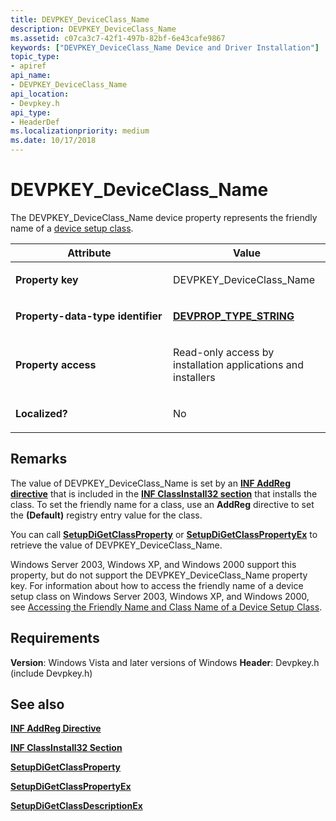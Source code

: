 ```yaml
---
title: DEVPKEY_DeviceClass_Name
description: DEVPKEY_DeviceClass_Name
ms.assetid: c07ca3c7-42f1-497b-82bf-6e43cafe9867
keywords: ["DEVPKEY_DeviceClass_Name Device and Driver Installation"]
topic_type:
- apiref
api_name:
- DEVPKEY_DeviceClass_Name
api_location:
- Devpkey.h
api_type:
- HeaderDef
ms.localizationpriority: medium
ms.date: 10/17/2018
---
```


# DEVPKEY_DeviceClass_Name


The DEVPKEY_DeviceClass_Name device property represents the friendly name of a [device setup class](./overview-of-device-setup-classes.md).

<table>
<colgroup>
<col width="50%" />
<col width="50%" />
</colgroup>
<thead>
<tr>
<th>Attribute</th>
<th>Value</th>
</tr>
</thead>
<tbody>
<tr class="odd">
<td align="left"><p><strong>Property key</strong></p></td>
<td align="left"><p>DEVPKEY_DeviceClass_Name</p></td>
</tr>
<tr class="even">
<td align="left"><p><strong>Property-data-type identifier</strong></p></td>
<td align="left"><p><a href="devprop-type-string.md" data-raw-source="[&lt;strong&gt;DEVPROP_TYPE_STRING&lt;/strong&gt;](devprop-type-string.md)"><strong>DEVPROP_TYPE_STRING</strong></a></p></td>
</tr>
<tr class="odd">
<td align="left"><p><strong>Property access</strong></p></td>
<td align="left"><p>Read-only access by installation applications and installers</p></td>
</tr>
<tr class="even">
<td align="left"><p><strong>Localized?</strong></p></td>
<td align="left"><p>No</p></td>
</tr>
</tbody>
</table>

 

Remarks
-------

The value of DEVPKEY_DeviceClass_Name is set by an [**INF AddReg directive**](./inf-addreg-directive.md) that is included in the [**INF ClassInstall32 section**](./inf-classinstall32-section.md) that installs the class. To set the friendly name for a class, use an **AddReg** directive to set the **(Default)** registry entry value for the class.

You can call [**SetupDiGetClassProperty**](/windows/desktop/api/setupapi/nf-setupapi-setupdigetclasspropertyw) or [**SetupDiGetClassPropertyEx**](/windows/desktop/api/setupapi/nf-setupapi-setupdigetclasspropertyexw) to retrieve the value of DEVPKEY_DeviceClass_Name.

Windows Server 2003, Windows XP, and Windows 2000 support this property, but do not support the DEVPKEY_DeviceClass_Name property key. For information about how to access the friendly name of a device setup class on Windows Server 2003, Windows XP, and Windows 2000, see [Accessing the Friendly Name and Class Name of a Device Setup Class](./accessing-the-friendly-name-and-class-name-of-a-device-setup-class.md).

Requirements
------------

**Version**: Windows Vista and later versions of Windows
**Header**: Devpkey.h (include Devpkey.h)


## See also


[**INF AddReg Directive**](./inf-addreg-directive.md)

[**INF ClassInstall32 Section**](./inf-classinstall32-section.md)

[**SetupDiGetClassProperty**](/windows/desktop/api/setupapi/nf-setupapi-setupdigetclasspropertyw)

[**SetupDiGetClassPropertyEx**](/windows/desktop/api/setupapi/nf-setupapi-setupdigetclasspropertyexw)

[**SetupDiGetClassDescriptionEx**](/windows/desktop/api/setupapi/nf-setupapi-setupdigetclassdescriptionexa)

 

